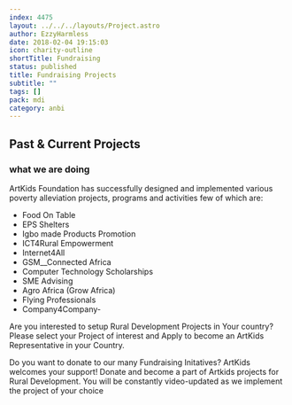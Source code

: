```yaml
---
index: 4475
layout: ../../../layouts/Project.astro
author: EzzyHarmless
date: 2018-02-04 19:15:03
icon: charity-outline
shortTitle: Fundraising
status: published
title: Fundraising Projects
subtitle: ""
tags: []
pack: mdi
category: anbi
---
```


## Past & Current Projects
### what we are doing

ArtKids Foundation has successfully designed and implemented various poverty alleviation projects, programs and activities few of which are:
*   Food On Table
*   EPS Shelters
*   Igbo made Products Promotion
*   ICT4Rural Empowerment
*   Internet4All
*   GSM__Connected Africa
*   Computer Technology Scholarships
*   SME Advising
*   Agro Africa (Grow Africa)
*   Flying Professionals
*   Company4Company-

Are you interested to setup Rural Development Projects in Your country? Please select your Project of interest and Apply to become an ArtKids Representative in your Country.

Do you want to donate to our many Fundraising Initatives? ArtKids welcomes your support! Donate and become a part of Artkids projects for Rural Development. You will be constantly video-updated as we implement the project of your choice